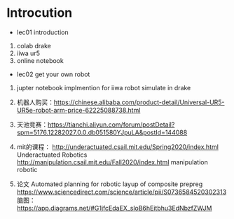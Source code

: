 # Introcution

- lec01 introduction 
1. colab drake 
2. iiwa ur5 
3. online notebook

- lec02 get your own robot
1. jupter notebook implmention for iiwa robot simulate in drake  

1. 机器人购买：https://chinese.alibaba.com/product-detail/Universal-UR5-UR5e-robot-arm-price-62225088738.html
2. 天池竞赛：https://tianchi.aliyun.com/forum/postDetail?spm=5176.12282027.0.0.db051580YJpuLA&postId=144088
3. mit的课程： 
http://underactuated.csail.mit.edu/Spring2020/index.html Underactuated Robotics
http://manipulation.csail.mit.edu/Fall2020/index.html manipulation robotic
1. 论文 Automated planning for robotic layup of composite prepreg
https://www.sciencedirect.com/science/article/pii/S0736584520302313
脑图： https://app.diagrams.net/#G1jfcEdaEX_sloB6hEitbhu3EdNbzfZWJM